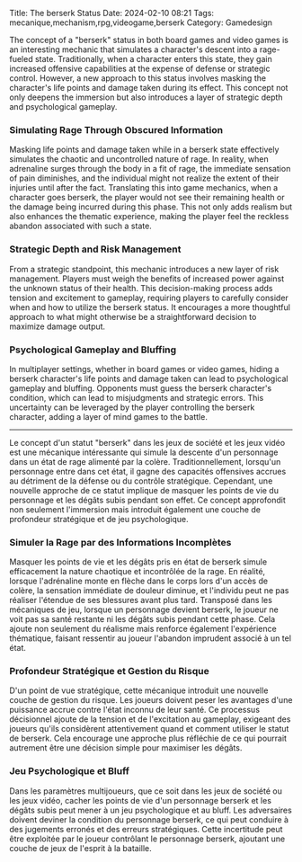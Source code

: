 Title: The berserk Status
Date: 2024-02-10 08:21
Tags: mecanique,mechanism,rpg,videogame,berserk
Category: Gamedesign


The concept of a "berserk" status in both board games and video games is an interesting mechanic that simulates a character's descent into a rage-fueled state. Traditionally, when a character enters this state, they gain increased offensive capabilities at the expense of defense or strategic control. However, a new approach to this status involves masking the character's life points and damage taken during its effect. This concept not only deepens the immersion but also introduces a layer of strategic depth and psychological gameplay.

###  Simulating Rage Through Obscured Information


Masking life points and damage taken while in a berserk state effectively simulates the chaotic and uncontrolled nature of rage. In reality, when adrenaline surges through the body in a fit of rage, the immediate sensation of pain diminishes, and the individual might not realize the extent of their injuries until after the fact. Translating this into game mechanics, when a character goes berserk, the player would not see their remaining health or the damage being incurred during this phase. This not only adds realism but also enhances the thematic experience, making the player feel the reckless abandon associated with such a state.

###  Strategic Depth and Risk Management


From a strategic standpoint, this mechanic introduces a new layer of risk management. Players must weigh the benefits of increased power against the unknown status of their health. This decision-making process adds tension and excitement to gameplay, requiring players to carefully consider when and how to utilize the berserk status. It encourages a more thoughtful approach to what might otherwise be a straightforward decision to maximize damage output.

###  Psychological Gameplay and Bluffing


In multiplayer settings, whether in board games or video games, hiding a berserk character's life points and damage taken can lead to psychological gameplay and bluffing. Opponents must guess the berserk character's condition, which can lead to misjudgments and strategic errors. This uncertainty can be leveraged by the player controlling the berserk character, adding a layer of mind games to the battle.


_____________________________________________________


Le concept d'un statut "berserk" dans les jeux de société et les jeux vidéo est une mécanique intéressante qui simule la descente d'un personnage dans un état de rage alimenté par la colère. Traditionnellement, lorsqu'un personnage entre dans cet état, il gagne des capacités offensives accrues au détriment de la défense ou du contrôle stratégique. Cependant, une nouvelle approche de ce statut implique de masquer les points de vie du personnage et les dégâts subis pendant son effet. Ce concept approfondit non seulement l'immersion mais introduit également une couche de profondeur stratégique et de jeu psychologique.

### Simuler la Rage par des Informations Incomplètes

Masquer les points de vie et les dégâts pris en état de berserk simule efficacement la nature chaotique et incontrôlée de la rage. En réalité, lorsque l'adrénaline monte en flèche dans le corps lors d'un accès de colère, la sensation immédiate de douleur diminue, et l'individu peut ne pas réaliser l'étendue de ses blessures avant plus tard. Transposé dans les mécaniques de jeu, lorsque un personnage devient berserk, le joueur ne voit pas sa santé restante ni les dégâts subis pendant cette phase. Cela ajoute non seulement du réalisme mais renforce également l'expérience thématique, faisant ressentir au joueur l'abandon imprudent associé à un tel état.

### Profondeur Stratégique et Gestion du Risque

D'un point de vue stratégique, cette mécanique introduit une nouvelle couche de gestion du risque. Les joueurs doivent peser les avantages d'une puissance accrue contre l'état inconnu de leur santé. Ce processus décisionnel ajoute de la tension et de l'excitation au gameplay, exigeant des joueurs qu'ils considèrent attentivement quand et comment utiliser le statut de berserk. Cela encourage une approche plus réfléchie de ce qui pourrait autrement être une décision simple pour maximiser les dégâts.

### Jeu Psychologique et Bluff

Dans les paramètres multijoueurs, que ce soit dans les jeux de société ou les jeux vidéo, cacher les points de vie d'un personnage berserk et les dégâts subis peut mener à un jeu psychologique et au bluff. Les adversaires doivent deviner la condition du personnage berserk, ce qui peut conduire à des jugements erronés et des erreurs stratégiques. Cette incertitude peut être exploitée par le joueur contrôlant le personnage berserk, ajoutant une couche de jeux de l'esprit à la bataille.
